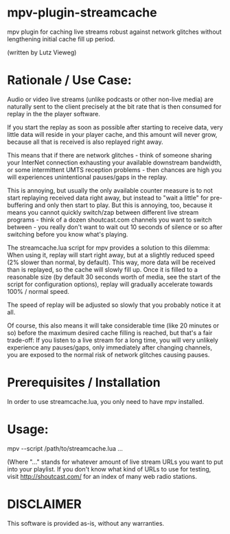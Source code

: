 mpv-plugin-streamcache
======================

mpv plugin for caching live streams robust against network glitches without
lengthening initial cache fill up period.

(written by Lutz Vieweg)

Rationale / Use Case:
=====================

Audio or video live streams (unlike podcasts or other non-live media)
are naturally sent to the client precisely at the bit rate that is
then consumed for replay in the the player software. 

If you start the replay as soon as possible after starting to receive
data, very little data will reside in your player cache, and this amount
will never grow, because all that is received is also replayed right away.

This means that if there are network glitches - think of someone sharing
your InterNet connection exhausting your available downstream bandwidth,
or some intermittent UMTS reception problems - then chances are high you
will experiences unintentional pauses/gaps in the replay.

This is annoying, but usually the only available counter measure is to
not start replaying received data right away, but instead to "wait a
little" for pre-buffering and only then start to play. But this is
annoying, too, because it means you cannot quickly switch/zap between
different live stream programs - think of a dozen shoutcast.com channels
you want to switch between - you really don't want to wait out 10 seconds
of silence or so after switching before you know what's playing.

The streamcache.lua script for mpv provides a solution to this dilemma:
When using it, replay will start right away, but at a slightly reduced
speed (2% slower than normal, by default). This way, more data will be
received than is replayed, so the cache will slowly fill up. Once it is
filled to a reasonable size (by default 30 seconds worth of media, see
the start of the script for configuration options), replay will gradually
accelerate towards 100% / normal speed.

The speed of replay will be adjusted so slowly that you probably notice
it at all.

Of course, this also means it will take considerable time (like 20 minutes
or so) before the maximum desired cache filling is reached, but that's
a fair trade-off: If you listen to a live stream for a long time, you
will very unlikely experience any pauses/gaps, only immediately after
changing channels, you are exposed to the normal risk of network glitches
causing pauses.

Prerequisites / Installation
============================

In order to use streamcache.lua, you only need to have mpv installed.

Usage:
======

mpv --script /path/to/streamcache.lua ...

(Where "..." stands for whatever amount of live stream URLs
you want to put into your playlist. If you don't know what 
kind of URLs to use for testing, visit http://shoutcast.com/
for an index of many web radio stations.

DISCLAIMER
==========

This software is provided as-is, without any warranties.
